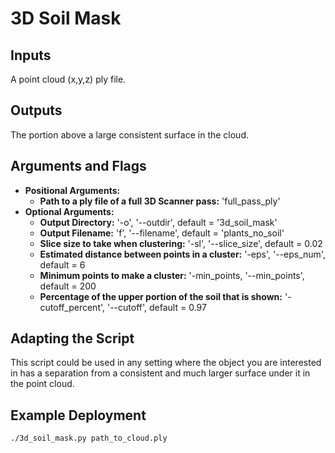 # 3D Soil Mask

## Inputs
A point cloud (x,y,z) ply file.

## Outputs
The portion above a large consistent surface in the cloud.

## Arguments and Flags
* **Positional Arguments:** 
    * **Path to a ply file of a full 3D Scanner pass:** 'full_pass_ply'
* **Optional Arguments:**
    * **Output Directory:** '-o', '--outdir', default = '3d_soil_mask'
    * **Output Filename:** 'f', '--filename', default = 'plants_no_soil'
    * **Slice size to take when clustering:** '-sl', '--slice_size', default = 0.02
    * **Estimated distance between points in a cluster:** '-eps', '--eps_num', default = 6
    * **Minimum points to make a cluster:** '-min_points, '--min_points', default = 200
    * **Percentage of the upper portion of the soil that is shown:** '-cutoff_percent', '--cutoff', default = 0.97

       
## Adapting the Script

This script could be used in any setting where the object you are interested in has a separation from a consistent and much larger surface under it in the point cloud.
                                        
## Example Deployment
```
./3d_soil_mask.py path_to_cloud.ply
```

